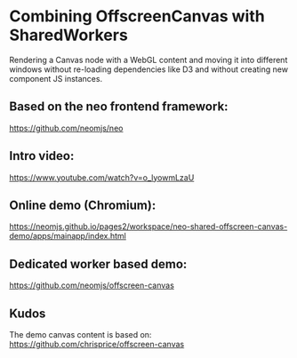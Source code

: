 # Combining OffscreenCanvas with SharedWorkers
Rendering a Canvas node with a WebGL content and moving it into different windows without re-loading dependencies like D3 and without creating new component JS instances.

## Based on the neo frontend framework:
https://github.com/neomjs/neo

## Intro video:
https://www.youtube.com/watch?v=o_lyowmLzaU

## Online demo (Chromium):
https://neomjs.github.io/pages2/workspace/neo-shared-offscreen-canvas-demo/apps/mainapp/index.html

## Dedicated worker based demo:
https://github.com/neomjs/offscreen-canvas

## Kudos
The demo canvas content is based on:
https://github.com/chrisprice/offscreen-canvas
